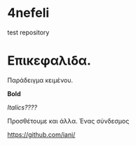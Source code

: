 # 4nefeli
test repository

# Επικεφαλιδα.

Παράδειγμα κειμένου.

**Bold**

*Italics????*

Προσθέτουμε και άλλα. Ένας σύνδεσμος

https://github.com/iani/

